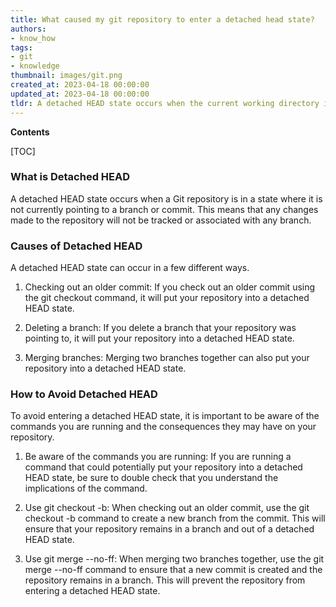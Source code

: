 ```yaml
---
title: What caused my git repository to enter a detached head state?
authors:
- know_how
tags:
- git
- knowledge
thumbnail: images/git.png
created_at: 2023-04-18 00:00:00
updated_at: 2023-04-18 00:00:00
tldr: A detached HEAD state occurs when the current working directory is not connected to any branch, usually due to a checkout or reset command.
---
```


**Contents**

[TOC]

### What is Detached HEAD
A detached HEAD state occurs when a Git repository is in a state where it is not currently pointing to a branch or commit. This means that any changes made to the repository will not be tracked or associated with any branch. 

### Causes of Detached HEAD
A detached HEAD state can occur in a few different ways. 

1. Checking out an older commit: If you check out an older commit using the git checkout command, it will put your repository into a detached HEAD state. 

2. Deleting a branch: If you delete a branch that your repository was pointing to, it will put your repository into a detached HEAD state. 

3. Merging branches: Merging two branches together can also put your repository into a detached HEAD state.

### How to Avoid Detached HEAD
To avoid entering a detached HEAD state, it is important to be aware of the commands you are running and the consequences they may have on your repository. 

1. Be aware of the commands you are running: If you are running a command that could potentially put your repository into a detached HEAD state, be sure to double check that you understand the implications of the command. 

2. Use git checkout -b: When checking out an older commit, use the git checkout -b command to create a new branch from the commit. This will ensure that your repository remains in a branch and out of a detached HEAD state. 

3. Use git merge --no-ff: When merging two branches together, use the git merge --no-ff command to ensure that a new commit is created and the repository remains in a branch. This will prevent the repository from entering a detached HEAD state.
